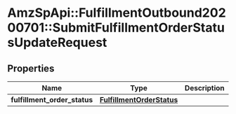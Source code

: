 # AmzSpApi::FulfillmentOutbound20200701::SubmitFulfillmentOrderStatusUpdateRequest

## Properties
Name | Type | Description | Notes
------------ | ------------- | ------------- | -------------
**fulfillment_order_status** | [**FulfillmentOrderStatus**](FulfillmentOrderStatus.md) |  | [optional] 

